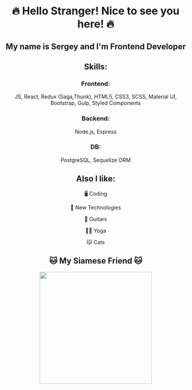 <h1 align="center"> 🔥 Hello Stranger! Nice to see you here! 🔥</h1>
<h2 align="center"> My name is Sergey and I'm Frontend Developer </h2>
<h2 align="center"> Skills: </h2>

<h3 align="center">Frontend:</h3>
<p align="center">JS, React, Redux (Saga,Thunk), HTML5, CSS3, SCSS, Material UI, Bootstrap, Gulp, Styled Components</p>
<h3 align="center">Backend:</h3>
<p align="center">Node.js, Express</p>
<h3 align="center">DB:</h3>
<p align="center">PostgreSQL, Sequelize ORM</p>

<h2 align="center">Also I like: </h2>
 <p align="center">🖥️ Coding</p>
 <p align="center">👾 New Technologies</p>
 <p align="center">🎸 Guitars</p>

 <p align="center">🧘‍♂️ Yoga</p>
 <p align="center">🐱 Cats</p>

<h2 align="center">🐱 My Siamese Friend 🐱</h2>
<p align='center'>
<img src="./image/my-cat.gif" style='height: 300px;'></img>
</p>

